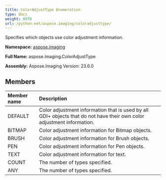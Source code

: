 ```yaml
---
title: ColorAdjustType Enumeration
type: docs
weight: 8970
url: /python-net/aspose.imaging/coloradjusttype/
---
```


Specifies which objects use color adjustment information.

**Namespace:** [aspose.imaging](/imaging/python-net/aspose.imaging/)

**Full Name:** aspose.imaging.ColorAdjustType

**Assembly:**  Aspose.Imaging Version: 23.6.0

## **Members**
|**Member name**|**Description**|
| :- | :- |
|DEFAULT|Color adjustment information that is used by all GDI+ objects that do not have their own color adjustment information.|
|BITMAP|Color adjustment information for Bitmap objects.|
|BRUSH|Color adjustment information for Brush objects.|
|PEN|Color adjustment information for Pen objects.|
|TEXT|Color adjustment information for text.|
|COUNT|The number of types specified.|
|ANY|The number of types specified.|
